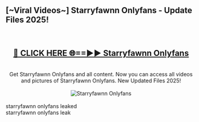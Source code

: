 <h2>[~Viral Videos~] Starryfawnn Onlyfans - Update Files 2025!</h2>
<br>
<div align="center">
<h2><a href="https://betterlinks.top/A2PfLJ" rel="nofollow">🔴 CLICK HERE 🌐==►► Starryfawnn Onlyfans</a></h2>
<br>
Get Starryfawnn Onlyfans and all content. Now you can access all videos and pictures of Starryfawnn Onlyfans. New Updated Files 2025!
<br>
<br>
<a href="https://betterlinks.top/A2PfLJ" rel="nofollow" data-target="animated-image.originalLink"><img src="https://i.ibb.co.com/WyWwxjT/player-gif2.gif" alt="Starryfawnn Onlyfans" style="max-width: 100%; display: inline-block;" data-target="animated-image.originalImage"></a>
</div>
<br>
starryfawnn onlyfans leaked<br>
starryfawnn onlyfans leak